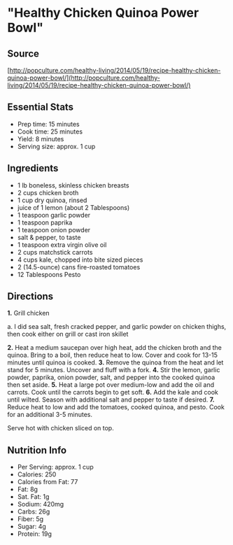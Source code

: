 # "Healthy Chicken Quinoa Power Bowl"

## Source
[http://popculture.com/healthy-living/2014/05/19/recipe-healthy-chicken-quinoa-power-bowl/](http://popculture.com/healthy-living/2014/05/19/recipe-healthy-chicken-quinoa-power-bowl/)

## Essential Stats
  * Prep time: 15 minutes
  * Cook time: 25 minutes
  * Yield: 8 minutes
  * Serving size: approx. 1 cup

## Ingredients
  * 1 lb boneless, skinless chicken breasts
  * 2 cups chicken broth
  * 1 cup dry quinoa, rinsed
  * juice of 1 lemon (about 2 Tablespoons)
  * 1 teaspoon garlic powder
  * 1 teaspoon paprika
  * 1 teaspoon onion powder
  * salt & pepper, to taste
  * 1 teaspoon extra virgin olive oil
  * 2 cups matchstick carrots
  * 4 cups kale, chopped into bite sized pieces
  * 2 (14.5-ounce) cans fire-roasted tomatoes
  * 12 Tablespoons Pesto

## Directions
**1.** Grill chicken

   a. I did sea salt, fresh cracked pepper, and garlic powder on chicken thighs, then cook either on grill or cast iron skillet

**2.** Heat a medium saucepan over high heat, add the chicken broth and the quinoa. Bring to a boil, then reduce heat to low. Cover and cook for 13-15 minutes until quinoa is cooked.
**3.** Remove the quinoa from the heat and let stand for 5 minutes. Uncover and fluff with a fork.
**4.** Stir the lemon, garlic powder, paprika, onion powder, salt, and pepper into the cooked quinoa then set aside.
**5.** Heat a large pot over medium-low and add the oil and carrots. Cook until the carrots begin to get soft.
**6.** Add the kale and cook until wilted. Season with additional salt and pepper to taste if desired.
**7.** Reduce heat to low and add the tomatoes, cooked quinoa, and pesto. Cook for an additional 3-5 minutes.

Serve hot with chicken sliced on top.

## Nutrition Info
  * Per Serving: approx. 1 cup
  * Calories: 250
  * Calories from Fat: 77
  * Fat: 8g
  * Sat. Fat: 1g
  * Sodium: 420mg
  * Carbs: 26g
  * Fiber: 5g
  * Sugar: 4g
  * Protein: 19g
